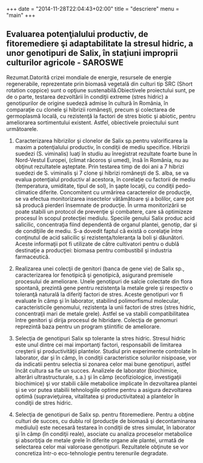 +++
date = "2014-11-28T22:04:43+02:00"
title = "descriere"
menu = "main"
+++

## Evaluarea potenţialului productiv, de fitoremediere şi adaptabilitate la stresul hidric, a unor genotipuri de Salix, în staţiuni improprii culturilor agricole - SAROSWE

Rezumat.Datorită crizei mondiale de energie, resursele de energie regenerabile, reprezentate prin biomasă vegetală din culturi tip SRC (Short rotation coppice) sunt o opţiune sustenabilă.Obiectivele proiectului sunt, pe de o parte, testarea dezvoltării în condiţii extreme (stres hidric) a genotipurilor de origine suedeză admise în cultură în România,   în comparaţie cu clonele şi hibrizii româneşti, precum şi colectarea de germoplasmă locală, cu rezistenţă la factori de stres biotic şi abiotic, pentru ameliorarea sortimentului existent. Astfel, obiectivele proiectului sunt următoarele.

1. Caracterizarea hibrizilor şi clonelor de Salix sp.pentru valorificarea la maxim a potenţialului productiv, în condiţii de mediu specifice.  Hibrizii suedezi (S. viminalis) luaţi în studiu au înregistrat rezultate foarte bune în Nord-Vestul Europei, (climat răcoros  şi umed), însă în România, nu au obţinut rezultatele aşteptate. Prin testarea timp de doi ani a 7 hibrizi suedezi de S. viminalis şi 7 clone şi hibrizi româneşti de S. alba, se va evalua potenţialul productiv al acestora, în corelaţie cu factorii de mediu (temperatura, umiditate, tipul de sol), în şapte locaţii, cu condiţii pedo-climatice diferite. Concomitent cu urmărirea caracterelor de producţie, se va efectua  monitorizarea insectelor vătămătoare şi a bolilor, care pot să producă pierderi însemnate de producţie. În urma monitorizării se poate stabili un protocol de prevenţie şi combatere, care să optimizeze procesul în scopul protecţiei mediulu. Speciile genului Salix produc acid salicilic, concentraţia fiind dependentă de organul plantei, genotip, dar şi de condiţiile de mediu. S-a dovedit faptul că există o corelaţie între conţinutul de acid salicilic şi rezistenţa/toleranţa la boli şi dăunători.  Aceste informaţii pot fi utilizate de către cultivatori pentru o dublă destinaţie a producţiei: biomasa pentru combustibil şi industria farmaceutică.	

2. Realizarea unei colecţii de genitori (banca de gene vie) de Salix sp.,  caracterizarea lor fenotipică şi genotipică, asigurand premisele procesului de ameliorare. Unele genotipuri de salcie colectate din flora spontană, prezintă gene pentru rezistenţa la metale grele şi respectiv o toleranţă naturală la diferiţi factori de stres. Aceste genotipuri vor fi evaluate în câmp şi în laborator, stabilind polimorfismul molecular,  caracteristicile genomului, rezistenţa la unii factori de stres (stres hidric, concentraţii mari de metale grele). Astfel se va stabili compatibilitatea între genitori şi dirija procesul de hibridare. Colecţia de genomuri reprezintă baza pentru un program ştiintific de ameliorare.  

3. Selecţia de genotipuri Salix sp tolerante la stres hidric. Stresul hidric este unul dintre cei mai importanţi factori, responsabili de  limitarea creşterii şi productivităţii plantelor.   Studiul prin experimente controlate în laborator, dar şi în câmp, în condiţii caracteristice solurilor nisipoase, vor da indicatii pentru selectia si zonarea celor mai bune genotipuri, astfel încât cultura sa fie un succes. Analizele de laborator (biochimice, alterări ultrastructurale, s.a.) şi în câmp (ecofiziologice, investigaţii biochimice) şi vor stabili căile metabolice implicate în dezvoltarea plantei şi se vor putea stabilii tehnologiile optime pentru a asigura dezvoltarea optimă (supravieţuirea, vitalitatea şi productivitatea) a plantelor în condiţii de stres hidric.					

4. Selecţia de genotipuri de Salix sp. pentru fitoremediere. Pentru a obţine culturi de succes, cu dublu rol (producţie de biomasă şi decontaminarea mediului) este necesară testarea în condiţii de stres simulat, în laborator şi în câmp (în condiţii reale), asociate cu analiza proceselor metabolice şi absorbţia de metale grele în diferite organe ale plantei, urmată de selectarea celor mai valoroase genotipuri. Rezultatele obţinute se vor concretiza într-o eco-tehnologie pentru terenurile degradate.
